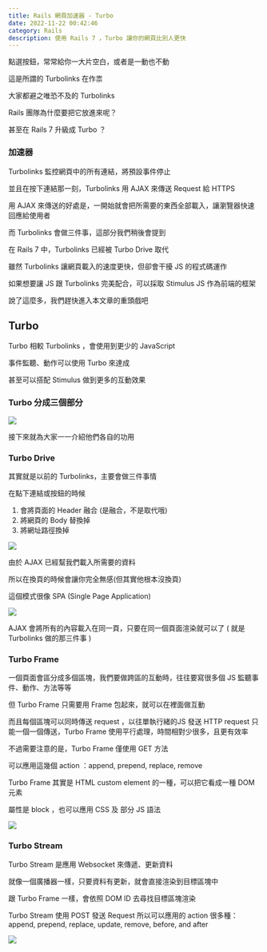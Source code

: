 ```yaml
---
title: Rails 網頁加速器 - Turbo
date: 2022-11-22 00:42:46
category: Rails
description: 使用 Rails 7 ，Turbo 讓你的網頁比別人更快
---
```

點選按鈕，常常給你一大片空白，或者是一動也不動

這是所謂的 Turbolinks 在作祟

大家都避之唯恐不及的 Turbolinks 

Rails 團隊為什麼要把它放進來呢？

甚至在 Rails 7 升級成 Turbo ？

### 加速器

Turbolinks 監控網頁中的所有連結，將預設事件停止

並且在按下連結那一刻，Turbolinks 用 AJAX 來傳送 Request 給 HTTPS

用 AJAX 來傳送的好處是，一開始就會把所需要的東西全部載入，讓瀏覽器快速回應給使用者

而 Turbolinks 會做三件事，這部分我們稍後會提到

在 Rails 7 中，Turbolinks 已經被 Turbo Drive 取代

雖然 Turbolinks 讓網頁載入的速度更快，但卻會干擾 JS 的程式碼運作

如果想要讓 JS 跟 Turbolinks 完美配合，可以採取 Stimulus JS 作為前端的框架

說了這麼多，我們趕快進入本文章的重頭戲吧

## Turbo

Turbo 相較 Turbolinks ，會使用到更少的 JavaScript

事件監聽、動作可以使用 Turbo 來達成

甚至可以搭配 Stimulus 做到更多的互動效果

### Turbo 分成三個部分

![](https://i.imgur.com/gl6gFNA.jpg)

接下來就為大家一一介紹他們各自的功用


### Turbo Drive

其實就是以前的 Turbolinks，主要會做三件事情

在點下連結或按鈕的時候

1. 會將頁面的 Header 融合 (是融合，不是取代哦)
2. 將網頁的 Body 替換掉
3. 將網址路徑換掉

![](https://i.imgur.com/qRkScdy.jpg)

由於 AJAX 已經幫我們載入所需要的資料

所以在換頁的時候會讓你完全無感(但其實他根本沒換頁)

這個模式很像 SPA (Single Page Application)

![](https://i.imgur.com/iIg6XHj.jpg)

AJAX 會將所有的內容載入在同一頁，只要在同一個頁面渲染就可以了
( 就是 Turbolinks 做的那三件事 )


### Turbo Frame

一個頁面會區分成多個區塊，我們要做跨區的互動時，往往要寫很多個 JS 監聽事件、動作、方法等等

但 Turbo Frame 只需要用 Frame 包起來，就可以在裡面做互動

而且每個區塊可以同時傳送 request ，以往單執行緒的JS 發送 HTTP request 只能一個一個傳送，Turbo Frame 使用平行處理，時間相對少很多，且更有效率

不過需要注意的是，Turbo Frame 僅使用 GET 方法

可以應用這幾個 action ：append, prepend, replace, remove 

Turbo Frame 其實是 HTML custom element 的一種，可以把它看成一種 DOM 元素

屬性是 block ，也可以應用 CSS 及 部分 JS 語法

![](https://i.imgur.com/qmpxGPh.jpg)


### Turbo Stream

Turbo Stream 是應用 Websocket 來傳遞、更新資料

就像一個廣播器一樣，只要資料有更新，就會直接渲染到目標區塊中

跟 Turbo Frame 一樣，會依照 DOM ID 去尋找目標區塊渲染

Turbo Stream 使用 POST 發送 Request 所以可以應用的 action 很多種：append, prepend, replace, update, remove, before, and after

![](https://i.imgur.com/y3iqnRq.jpg)

